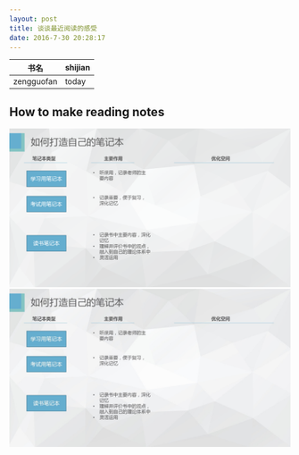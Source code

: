 ```yaml
---
layout: post
title: 谈谈最近阅读的感受
date: 2016-7-30 20:28:17
---
```


|书名  | shijian |
|------|---------|
|zengguofan |today  |


## How to make reading notes

![make-reading-notes](/assets/img/how-to-make-notes.jpg)
![make-reading-notes](/assets/img/how-to-make-notes-small.jpg)
